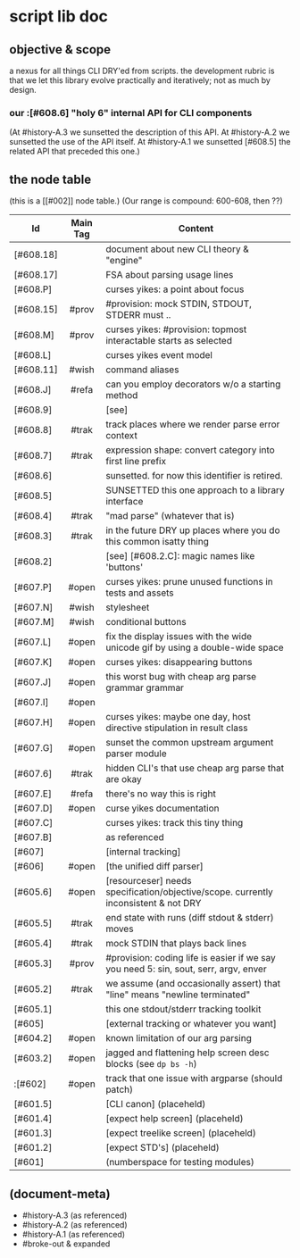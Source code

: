 # script lib doc

## objective & scope

a nexus for all things CLI DRY'ed from scripts. the development rubric is
that we let this library evolve practically and iteratively; not as much by
design.



### our :[#608.6] "holy 6" internal API for CLI components

(At #history-A.3 we sunsetted the description of this API. At #history-A.2
we sunsetted the use of the API itself. At #history-A.1 we sunsetted [#608.5]
the related API that preceded this one.)



## <a name="node-table"></a>the node table

(this is a [\[#002\]] node table.)
(Our range is compound: 600-608, then ??)

|Id                         | Main Tag | Content |
|---------------------------|:-----:|---|
|[#608.18]                  |       | document about new CLI theory & "engine"
|[#608.17]                  |       | FSA about parsing usage lines
|[#608.P]                   |       | curses yikes: a point about focus
|[#608.15]                  | #prov | #provision: mock STDIN, STDOUT, STDERR must ..
|[#608.M]                   | #prov | curses yikes: #provision: topmost interactable starts as selected
|[#608.L]                   |       | curses yikes event model
|[#608.11]                  | #wish | command aliases
|[#608.J]                   | #refa | can you employ decorators w/o a starting method
|[#608.9]                   |       | [see]
|[#608.8]                   | #trak | track places where we render parse error context
|[#608.7]                   | #trak | expression shape: convert category into first line prefix
|[#608.6]                   |       | sunsetted. for now this identifier is retired.
|[#608.5]                   |       | SUNSETTED this one approach to a library interface
|[#608.4]                   | #trak | "mad parse" (whatever that is)
|[#608.3]                   | #trak | in the future DRY up places where you do this common isatty thing |
|[#608.2]                   |       | [see]  [#608.2.C]: magic names like 'buttons'
|[#607.P]                   | #open | curses yikes: prune unused functions in tests and assets
|[#607.N]                   | #wish | stylesheet
|[#607.M]                   | #wish | conditional buttons
|[#607.L]                   | #open | fix the display issues with the wide unicode gif by using a double-wide space
|[#607.K]                   | #open | curses yikes: disappearing buttons
|[#607.J]                   | #open | this worst bug with cheap arg parse grammar grammar
|[#607.I]                   | #open |
|[#607.H]                   | #open | curses yikes: maybe one day, host directive stipulation in result class
|[#607.G]                   | #open | sunset the common upstream argument parser module
|[#607.6]                   | #trak | hidden CLI's that use cheap arg parse that are okay
|[#607.E]                   | #refa | there's no way this is right
|[#607.D]                   | #open | curse yikes documentation
|[#607.C]                   |       | curses yikes: track this tiny thing
|[#607.B]                   |       | as referenced |
|[#607]                     |       | [internal tracking] |
|[#606]                     | #open | [the unified diff parser]
|[#605.6]                   | #open | [resourceser] needs specification/objective/scope. currently inconsistent & not DRY
|[#605.5]                   | #trak | end state with runs (diff stdout & stderr) moves
|[#605.4]                   | #trak | mock STDIN that plays back lines
|[#605.3]                   | #prov | #provision: coding life is easier if we say you need 5: sin, sout, serr, argv, enver
|[#605.2]                   | #trak | we assume (and occasionally assert) that "line" means "newline terminated"
|[#605.1]                   |       | this one stdout/stderr tracking toolkit
|[#605]                     |       | [external tracking or whatever you want]
|[#604.2]                   | #open | known limitation of our arg parsing
|[#603.2]                   | #open | jagged and flattening help screen desc blocks (see `dp bs -h`)
|:[#602]                    | #open | track that one issue with argparse (should patch) |
|[#601.5]                   |       | [CLI canon]  (placeheld)
|[#601.4]                   |       | [expect help screen]  (placeheld)
|[#601.3]                   |       | [expect treelike screen]  (placeheld)
|[#601.2]                   |       | [expect STD's]  (placeheld)
|[#601]                     |       | (numberspace for testing modules)




## (document-meta)

  - #history-A.3 (as referenced)
  - #history-A.2 (as referenced)
  - #history-A.1 (as referenced)
  - #broke-out & expanded
